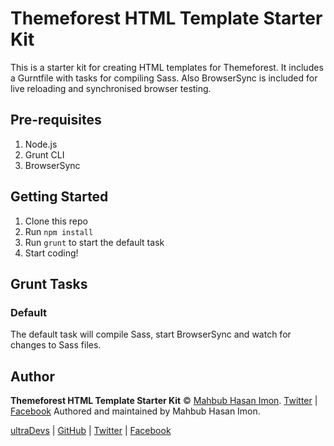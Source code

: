 
# Themeforest HTML Template Starter Kit

This is a starter kit for creating HTML templates for Themeforest. It includes a Gurntfile with tasks for compiling Sass. Also BrowserSync is included for live reloading and synchronised browser testing.


## Pre-requisites

1. Node.js
2. Grunt CLI
3. BrowserSync

## Getting Started

1. Clone this repo
2. Run `npm install`
3. Run `grunt` to start the default task
4. Start coding!

## Grunt Tasks

### Default

The default task will compile Sass, start BrowserSync and watch for changes to Sass files.


## Author

**Themeforest HTML Template Starter Kit** © [Mahbub Hasan Imon](https://mhimon.dev). [Twitter](https://twitter.com/mh_imon) | [Facebook](https://facebook.com/mahbubhasanimon)
Authored and maintained by Mahbub Hasan Imon.

[ultraDevs](https://ultradevs.com) | [GitHub](https://github.com/ultradevs) | [Twitter](https://twitter.com/ultraDevsBD) | [Facebook](https://facebook.com/hello.ultradevs)